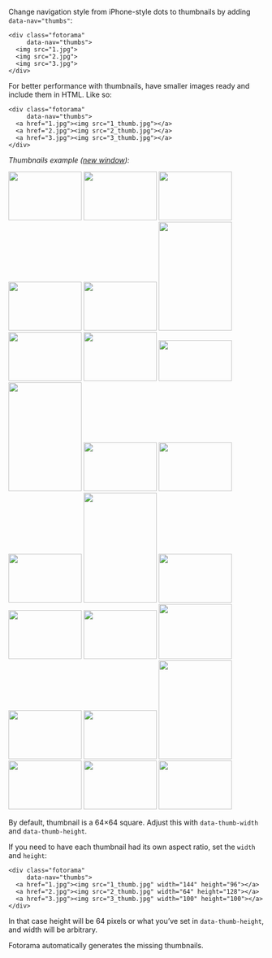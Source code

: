 Change navigation style from iPhone-style dots to&nbsp;thumbnails by&nbsp;adding `data-nav="thumbs"`:

	<div class="fotorama"
	     data-nav="thumbs">
	  <img src="1.jpg">
	  <img src="2.jpg">
	  <img src="3.jpg">
	</div>

For better performance with thumbnails, have smaller images ready and include them in&nbsp;<abbr>HTML</abbr>. Like&nbsp;so:

	<div class="fotorama"
	     data-nav="thumbs">
	  <a href="1.jpg"><img src="1_thumb.jpg"></a>
	  <a href="2.jpg"><img src="2_thumb.jpg"></a>
	  <a href="3.jpg"><img src="3_thumb.jpg"></a>
	</div>

_Thumbnails example (<a href="/examples/thumbnails.html" target="_blank">new window</a>):_

<div class="fotorama-wrap"><div class="fotorama"
     data-width="700"
     data-ratio="3/2"
     data-max-width="100%"
     data-nav="thumbs"
     data-thumb-height="48">
	<a href="http://fotorama.s3.amazonaws.com/i/okonechnikov/1-lo.jpg"><img src="http://fotorama.s3.amazonaws.com/i/okonechnikov/1-thumb.jpg" width="144" height="96"></a>
	<a href="http://fotorama.s3.amazonaws.com/i/okonechnikov/2-lo.jpg"><img src="http://fotorama.s3.amazonaws.com/i/okonechnikov/2-thumb.jpg" width="144" height="96"></a>
  <a href="http://fotorama.s3.amazonaws.com/i/okonechnikov/3-lo.jpg"><img src="http://fotorama.s3.amazonaws.com/i/okonechnikov/3-thumb.jpg" width="144" height="96"></a>
	<a href="http://fotorama.s3.amazonaws.com/i/okonechnikov/4-lo.jpg"><img src="http://fotorama.s3.amazonaws.com/i/okonechnikov/4-thumb.jpg" width="144" height="96"></a>
	<a href="http://fotorama.s3.amazonaws.com/i/okonechnikov/5-lo.jpg"><img src="http://fotorama.s3.amazonaws.com/i/okonechnikov/5-thumb.jpg" width="144" height="96"></a>
	<a href="http://fotorama.s3.amazonaws.com/i/okonechnikov/24-lo.jpg"><img src="http://fotorama.s3.amazonaws.com/i/okonechnikov/24-thumb.jpg" width="144" height="214"></a>
  <a href="http://fotorama.s3.amazonaws.com/i/okonechnikov/6-lo.jpg"><img src="http://fotorama.s3.amazonaws.com/i/okonechnikov/6-thumb.jpg" width="144" height="96"></a>
	<a href="http://fotorama.s3.amazonaws.com/i/okonechnikov/7-lo.jpg"><img src="http://fotorama.s3.amazonaws.com/i/okonechnikov/7-thumb.jpg" width="144" height="96"></a>
	<a href="http://fotorama.s3.amazonaws.com/i/okonechnikov/8-lo.jpg"><img src="http://fotorama.s3.amazonaws.com/i/okonechnikov/8-thumb.jpg" width="144" height="80"></a>
  <a href="http://fotorama.s3.amazonaws.com/i/okonechnikov/23-lo.jpg"><img src="http://fotorama.s3.amazonaws.com/i/okonechnikov/23-thumb.jpg" width="144" height="214"></a>
	<a href="http://fotorama.s3.amazonaws.com/i/okonechnikov/9-lo.jpg"><img src="http://fotorama.s3.amazonaws.com/i/okonechnikov/9-thumb.jpg" width="144" height="96"></a>
	<a href="http://fotorama.s3.amazonaws.com/i/okonechnikov/10-lo.jpg"><img src="http://fotorama.s3.amazonaws.com/i/okonechnikov/10-thumb.jpg" width="144" height="96"></a>
	<a href="http://fotorama.s3.amazonaws.com/i/okonechnikov/11-lo.jpg"><img src="http://fotorama.s3.amazonaws.com/i/okonechnikov/11-thumb.jpg" width="144" height="96"></a>
	<a href="http://fotorama.s3.amazonaws.com/i/okonechnikov/12-lo.jpg"><img src="http://fotorama.s3.amazonaws.com/i/okonechnikov/12-thumb.jpg" width="144" height="216"></a>
	<a href="http://fotorama.s3.amazonaws.com/i/okonechnikov/13-lo.jpg"><img src="http://fotorama.s3.amazonaws.com/i/okonechnikov/13-thumb.jpg" width="144" height="96"></a>
	<a href="http://fotorama.s3.amazonaws.com/i/okonechnikov/14-lo.jpg"><img src="http://fotorama.s3.amazonaws.com/i/okonechnikov/14-thumb.jpg" width="144" height="96"></a>
	<a href="http://fotorama.s3.amazonaws.com/i/okonechnikov/15-lo.jpg"><img src="http://fotorama.s3.amazonaws.com/i/okonechnikov/15-thumb.jpg" width="144" height="96"></a>
	<a href="http://fotorama.s3.amazonaws.com/i/okonechnikov/16-lo.jpg"><img src="http://fotorama.s3.amazonaws.com/i/okonechnikov/16-thumb.jpg" width="144" height="108"></a>
	<a href="http://fotorama.s3.amazonaws.com/i/okonechnikov/20-lo.jpg"><img src="http://fotorama.s3.amazonaws.com/i/okonechnikov/20-thumb.jpg" width="144" height="96"></a>
	<a href="http://fotorama.s3.amazonaws.com/i/okonechnikov/21-lo.jpg"><img src="http://fotorama.s3.amazonaws.com/i/okonechnikov/21-thumb.jpg" width="144" height="96"></a>
	<a href="http://fotorama.s3.amazonaws.com/i/okonechnikov/22-lo.jpg"><img src="http://fotorama.s3.amazonaws.com/i/okonechnikov/22-thumb.jpg" width="144" height="194"></a>
	<a href="http://fotorama.s3.amazonaws.com/i/okonechnikov/17-lo.jpg"><img src="http://fotorama.s3.amazonaws.com/i/okonechnikov/17-thumb.jpg" width="144" height="96"></a>
	<a href="http://fotorama.s3.amazonaws.com/i/okonechnikov/18-lo.jpg"><img src="http://fotorama.s3.amazonaws.com/i/okonechnikov/18-thumb.jpg" width="144" height="96"></a>
	<a href="http://fotorama.s3.amazonaws.com/i/okonechnikov/19-lo.jpg"><img src="http://fotorama.s3.amazonaws.com/i/okonechnikov/19-thumb.jpg" width="144" height="96"></a>
</div></div>

By&nbsp;default, thumbnail is&nbsp;a&nbsp;64&times;64&nbsp;square. Adjust this with `data-thumb-width` and `data-thumb-height`.

If you need to have each thumbnail had its own aspect ratio, set the `width` and `height`:

```
<div class="fotorama"
     data-nav="thumbs">
  <a href="1.jpg"><img src="1_thumb.jpg" width="144" height="96"></a>
  <a href="2.jpg"><img src="2_thumb.jpg" width="64" height="128"></a>
  <a href="3.jpg"><img src="3_thumb.jpg" width="100" height="100"></a>
</div>
```

In that case height will be 64 pixels or what you’ve set in `data-thumb-height`, and width will be arbitrary.

Fotorama automatically generates the missing thumbnails.